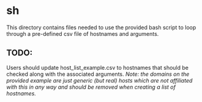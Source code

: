 # sh

This directory contains files needed to use the provided bash script to loop through a pre-defined csv file of hostnames and arguments. 

## TODO:

Users should update host_list_example.csv to hostnames that should be checked along with the associated arguments.
*Note: the domains on the provided example are just generic (but real) hosts which are not affiliated with this in any way and should be removed when creating a list of hostnames.*